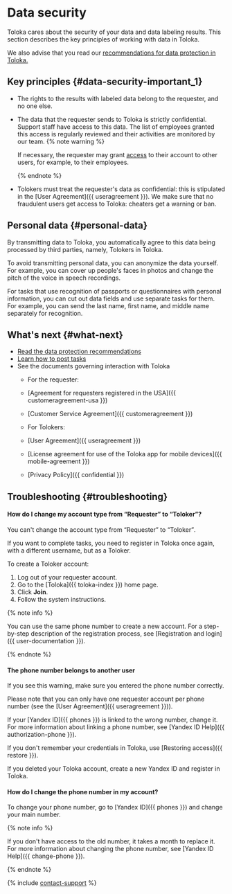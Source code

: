 # Data security

Toloka cares about the security of your data and data labeling results. This section describes the key principles of working with data in Toloka.

We also advise that you read our [recommendations for data protection in Toloka.](protect-your-data.md#protect-from-them)

## Key principles {#data-security-important_1}

- The rights to the results with labeled data belong to the requester, and no one else.
- The data that the requester sends to Toloka is strictly confidential. Support staff have access to this data. The list of employees granted this access is regularly reviewed and their activities are monitored by our team.
    {% note warning %}

    If necessary, the requester may grant [access](multiple-access.md#ul_pyj_v3k_xlb) to their account to other users, for example, to their employees.

    {% endnote %}

- Tolokers must treat the requester's data as confidential: this is stipulated in the [User Agreement]({{ useragreement }}). We make sure that no fraudulent users get access to Toloka: cheaters get a warning or ban.

## Personal data {#personal-data}

By transmitting data to Toloka, you automatically agree to this data being processed by third parties, namely, Tolokers in Toloka.

To avoid transmitting personal data, you can anonymize the data yourself. For example, you can cover up people's faces in photos and change the pitch of the voice in speech recordings.

For tasks that use recognition of passports or questionnaires with personal information, you can cut out data fields and use separate tasks for them. For example, you can send the last name, first name, and middle name separately for recognition.


## What's next {#what-next}

- [Read the data protection recommendations](protect-your-data.md#protect-from-them)
- [Learn how to post tasks](first-project.md#ol_x2q_yb3_wmb)
- See the documents governing interaction with Toloka
    - For the requester:
    - [Agreement for requesters registered in the USA]({{ customeragreement-usa }})
    - [Customer Service Agreement]({{ customeragreement }})

    - For Tolokers:
    - [User Agreement]({{ useragreement }})
    - [License agreement for use of the Toloka app for mobile devices]({{ mobile-agreement }})

    - [Privacy Policy]({{ confidential }})



## Troubleshooting {#troubleshooting}

#### How do I change my account type from <q>Requester</q> to <q>Toloker</q>?

You can't change the account type from <q>Requester</q> to <q>Toloker</q>.

If you want to complete tasks, you need to register in Toloka once again, with a different username, but as a Toloker.

To create a Toloker account:
1. Log out of your requester account.
1. Go to the [Toloka]({{ toloka-index }}) home page.
1. Click **Join**.
1. Follow the system instructions.

{% note info %}

You can use the same phone number to create a new account. For a step-by-step description of the registration process, see [Registration and login]({{ user-documentation }}).

{% endnote %}

#### The phone number belongs to another user

If you see this warning, make sure you entered the phone number correctly.

Please note that you can only have one requester account per phone number (see the [User Agreement]({{ useragreement }})).

If your [Yandex ID]({{ phones }}) is linked to the wrong number, change it. For more information about linking a phone number, see [Yandex ID Help]({{ authorization-phone }}).

If you don't remember your credentials in Toloka, use [Restoring access]({{ restore }}).

If you deleted your Toloka account, create a new Yandex ID and register in Toloka.

#### How do I change the phone number in my account?

To change your phone number, go to [Yandex ID]({{ phones }}) and change your main number.

{% note info %}

If you don't have access to the old number, it takes a month to replace it. For more information about changing the phone number, see [Yandex ID Help]({{ change-phone }}).

{% endnote %}

{% include [contact-support](../_includes/contact-support-initial-consultation.md) %}
